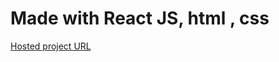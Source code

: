 # Made with React JS, html , css

 [Hosted project URL](https://euphonious-frangipane-7b989c.netlify.app/home)


